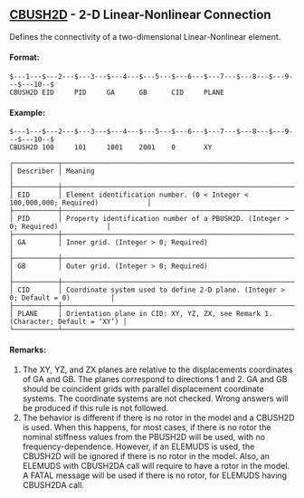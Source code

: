 ## [CBUSH2D](https://nexus.hexagon.com/documentationcenter/bundle/MSC_Nastran_2022.4/page/Nastran_Combined_Book/qrg/bulkc1/TOC.CBUSH2D.xhtml) - 2-D Linear-Nonlinear Connection

Defines the connectivity of a two-dimensional Linear-Nonlinear element.

#### Format:

```nastran
$---1---$---2---$---3---$---4---$---5---$---6---$---7---$---8---$---9---$---10--$
CBUSH2D EID     PID     GA      GB      CID     PLANE                           
```

#### Example:

```nastran
$---1---$---2---$---3---$---4---$---5---$---6---$---7---$---8---$---9---$---10--$
CBUSH2D 100     101     1001    2001    0       XY                              
```

```text
┌───────────┬─────────────────────────────────────────────────────────────────────────────────┐
│ Describer │ Meaning                                                                         │
├───────────┼─────────────────────────────────────────────────────────────────────────────────┤
│ EID       │ Element identification number. (0 < Integer < 100,000,000; Required)            │
├───────────┼─────────────────────────────────────────────────────────────────────────────────┤
│ PID       │ Property identification number of a PBUSH2D. (Integer > 0; Required)            │
├───────────┼─────────────────────────────────────────────────────────────────────────────────┤
│ GA        │ Inner grid. (Integer > 0; Required)                                             │
├───────────┼─────────────────────────────────────────────────────────────────────────────────┤
│ GB        │ Outer grid. (Integer > 0; Required)                                             │
├───────────┼─────────────────────────────────────────────────────────────────────────────────┤
│ CID       │ Coordinate system used to define 2-D plane. (Integer > 0; Default = 0)          │
├───────────┼─────────────────────────────────────────────────────────────────────────────────┤
│ PLANE     │ Orientation plane in CID: XY, YZ, ZX, see Remark 1. (Character; Default = ‘XY’) │
└───────────┴─────────────────────────────────────────────────────────────────────────────────┘
```

#### Remarks:

1. The XY, YZ, and ZX planes are relative to the displacements coordinates of GA and GB. The planes correspond to directions 1 and 2. GA and GB should be coincident grids with parallel displacement coordinate systems. The coordinate systems are not checked. Wrong answers will be produced if this rule is not followed.
2. The behavior is different if there is no rotor in the model and a CBUSH2D is used. When this happens, for most cases, if there is no rotor the nominal stiffness values from the PBUSH2D will be used, with no frequency-dependence. However, if an ELEMUDS is used, the CBUSH2D will be ignored if there is no rotor in the model. Also, an ELEMUDS with CBUSH2DA call will require to have a rotor in the model. A FATAL message will be used if there is no rotor, for ELEMUDS having CBUSH2DA call.
